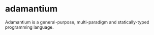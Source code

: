 # adamantium
Adamantium is a general-purpose, multi-paradigm and statically-typed programming language.
